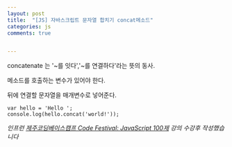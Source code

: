 ```yaml
---
layout: post
title:  "[JS] 자바스크립트 문자열 합치기 concat메소드"
categories: js
comments: true


---
```










concatenate 는 '~를 잇다','~를 연결하다'라는 뜻의 동사.



메소드를 호출하는 변수가 있어야 한다.

뒤에 연결할 문자열을 매개변수로 넣어준다.

~~~
var hello = 'Hello ';
console.log(hello.concat('world!'));
~~~





*인프런 [제주코딩베이스캠프 Code Festival: JavaScript 100제]([https://www.inflearn.com/course/%EC%A0%9C%EC%A3%BC%EC%BD%94%EB%94%A9-%EC%9E%90%EB%B0%94%EC%8A%A4%ED%81%AC%EB%A6%BD%ED%8A%B8-100%EC%A0%9C/dashboard](https://www.inflearn.com/course/제주코딩-자바스크립트-100제/dashboard)) 강의 수강후 작성했습니다*

